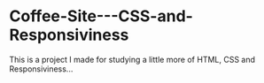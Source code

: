 # Coffee-Site---CSS-and-Responsiviness
This is a project I made for studying a little more of HTML, CSS and Responsiviness...
